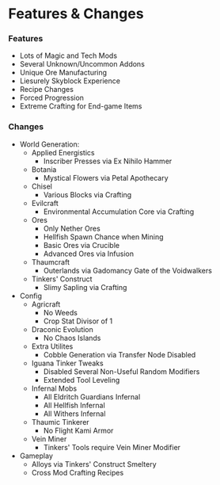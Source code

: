 # Features & Changes

### Features
* Lots of Magic and Tech Mods
* Several Unknown/Uncommon Addons
* Unique Ore Manufacturing
* Liesurely Skyblock Experience
* Recipe Changes
* Forced Progression
* Extreme Crafting for End-game Items

### Changes
* World Generation:
	* Applied Energistics
		* Inscriber Presses via Ex Nihilo Hammer
	* Botania
		* Mystical Flowers via Petal Apothecary
	* Chisel
		* Various Blocks via Crafting
	* Evilcraft
		* Environmental Accumulation Core via Crafting
	* Ores
		* Only Nether Ores
		* Hellfish Spawn Chance when Mining
		* Basic Ores via Crucible
		* Advanced Ores via Infusion
	* Thaumcraft
		* Outerlands via Gadomancy Gate of the Voidwalkers
	* Tinkers' Construct
		* Slimy Sapling via Crafting
* Config
	* Agricraft
		* No Weeds
		* Crop Stat Divisor of 1
	* Draconic Evolution
		* No Chaos Islands
	* Extra Utilites
		* Cobble Generation via Transfer Node Disabled
	* Iguana Tinker Tweaks
		* Disabled Several Non-Useful Random Modifiers
		* Extended Tool Leveling
	* Infernal Mobs
		* All Eldritch Guardians Infernal
		* All Hellfish Infernal
		* All Withers Infernal
	* Thaumic Tinkerer
		* No Flight Kami Armor
	* Vein Miner
		* Tinkers' Tools require Vein Miner Modifier
* Gameplay
	* Alloys via Tinkers' Construct Smeltery
	* Cross Mod Crafting Recipes
